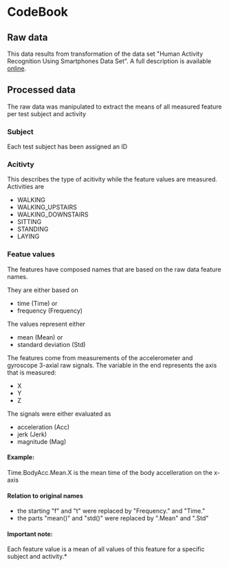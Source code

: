 # CodeBook

## Raw data
This data results from transformation of the data set "Human Activity Recognition Using Smartphones Data Set". A full description is available [online](http://archive.ics.uci.edu/ml/datasets/Human+Activity+Recognition+Using+Smartphones).

## Processed data

The raw data was manipulated to extract the means of all measured feature per test subject and activity

### Subject

Each test subject has been assigned an ID

### Acitivty

This describes the type of acitivity while the feature values are measured. Activities are
* WALKING
* WALKING_UPSTAIRS
* WALKING_DOWNSTAIRS
* SITTING
* STANDING
* LAYING

### Featue values

The features have composed names that are based on the raw data feature names.

They are either based on
* time (Time) or
* frequency (Frequency)

The values represent either
* mean (Mean) or
* standard deviation (Std)

The features come from measurements of the accelerometer and gyroscope 3-axial raw signals. The variable in the end represents the axis that is measured:
* X
* Y
* Z

The signals were either evaluated as
* acceleration (Acc)
* jerk (Jerk)
* magnitude (Mag)

#### Example:

Time.BodyAcc.Mean.X is the mean time of the body accelleration on the x-axis

#### Relation to original names

* the starting "f" and "t" were replaced by "Frequency." and "Time."
* the parts "mean()" and "std()" were replaced by ".Mean" and ".Std"

#### Important note:
Each feature value is a mean of all values of this feature for a specific subject and activity.*

